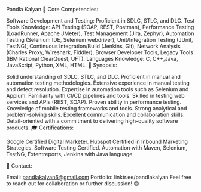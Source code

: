 Pandla Kalyan
🌟 Core Competencies:

Software Development and Testing: Proficient in SDLC, STLC, and DLC.
Test Tools Knowledge: API Testing (SOAP, REST, Postman), Performance Testing (LoadRunner, Apache JMeter), Test Management (Jira, Zephyr), Automation Testing (Selenium IDE, Selenium webdriver), Unit/Integration Testing (JUnit, TestNG), Continuous Integration/Build (Jenkins, Git), Network Analysis (Charles Proxy, Wireshark, Fiddler), Browser Developer Tools, Legacy Tools (IBM Rational ClearQuest, UFT).
Languages Knowledge: C, C++,Java, JavaScript, Python, XML, HTML.
🚀 Synopsis:

Solid understanding of SDLC, STLC, and DLC.
Proficient in manual and automation testing methodologies.
Extensive experience in manual testing and defect resolution.
Expertise in automation tools such as Selenium and Appium.
Familiarity with CI/CD pipelines and tools.
Skilled in testing web services and APIs (REST, SOAP).
Proven ability in performance testing.
Knowledge of mobile testing frameworks and tools.
Strong analytical and problem-solving skills.
Excellent communication and collaboration skills.
Detail-oriented with a commitment to delivering high-quality software products.
🎓 Certifications:

Google Certified Digital Marketer.
Hubspot Certified in Inbound Marketing Strategies.
Software Testing Certified. 
Automation with Maven, Selenium, TestNG, Extentreports, Jenkins  with Java language. 

📧 Contact:

Email: pandlakalyan6@gmail.com
Portfolio: linktr.ee/pandlakalyan
Feel free to reach out for collaboration or further discussion! 😊
